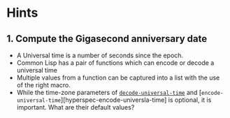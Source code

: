 # Hints

## 1. Compute the Gigasecond anniversary date

- A Universal time is a number of seconds since the epoch.
- Common Lisp has a pair of functions which can encode or decode a 
universal time
- Multiple values from a function can be captured into a list with the use of the right macro.
- While the time-zone parameters of [`decode-universal-time`][hyperspec-decode-universal-time] and [`encode-universal-time`][hyperspec-encode-universla-time] is optional, it is important. What are their default values?

[hyperspec-decode-universal-time]: http://www.lispworks.com/documentation/HyperSpec/Body/f_dec_un.htm#decode-universal-time
[hyperspec-encode-universal-time]: http://www.lispworks.com/documentation/HyperSpec/Body/f_encode.htm#encode-universal-time